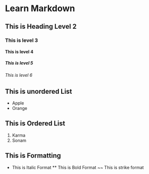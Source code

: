# Learn Markdown
## This is Heading Level 2
### This is level 3
#### This is level 4
##### This is level 5

###### This is level 6

## This is unordered List
+ Apple
+ Orange

## This is Ordered List

1. Karma
2. Sonam

## This is Formatting
* This is Italic Format
** This is Bold Format
~~ This is strike format
